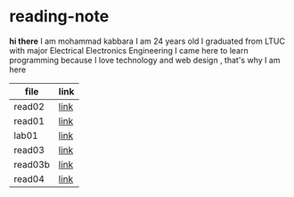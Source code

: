 # reading-note
**hi there** I am mohammad kabbara I am 24 years old I graduated from LTUC with major Electrical Electronics Engineering I came here to learn programming because I love technology and web design , that's why I am here


| file    | link|
| ----------- | ----------- |
|read02    |[link](read02.md)      |
| read01   | [link](read01.md)      |
| lab01   | [link](lab01.md)   
| read03   | [link](read03.md)     |
| read03b  | [link](read03b.md)   |  
| read04   | [link](read04.md)     |

